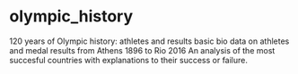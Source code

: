 # olympic_history
120 years of Olympic history: athletes and results basic bio data on athletes and medal results from Athens 1896 to Rio 2016
An analysis of the most succesful countries with explanations to their success or failure.


